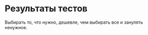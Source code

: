Результаты тестов
=================

Выбирать то, что нужно, дешевле, чем выбирать все и занулять ненужное.

